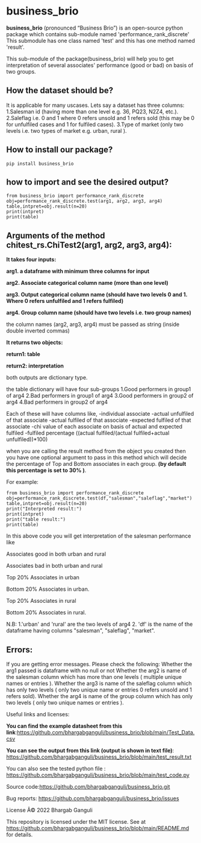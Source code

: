 # business_brio
**business_brio** (pronounced “Business Brio”) is an open-source python package which contains sub-module named 'performance_rank_discrete'
This submodule has one class named 'test' and this has one method named 'result'.

This sub-module of the package(business_brio) will help you to get interpretation of several associates' performance (good or bad) 
on basis of two groups.

## How the dataset should be?

It is applicable for many uscases.
Lets say a dataset has three columns:
 1.Salesman id (having more than one level e.g. 36, PQ23, N2Z4, etc.).
 2.Saleflag i.e. 0 and 1 where 0 refers unsold and 1 refers sold (this may be 0 for unfulfiled cases and 1 for fulfiled cases).
 3.Type of market (only two levels i.e. two types of market e.g. urban, rural ).


## How to install our package?

```
pip install business_brio
```

## how to import and see the desired output?
```
from business_brio import performance_rank_discrete
obj=performance_rank_discrete.test(arg1, arg2, arg3, arg4)
table,intpret=obj.result(n=20)
print(intpret)
print(table)
```
## Arguments of the method chitest_rs.ChiTest2(arg1, arg2, arg3, arg4):

**It takes four inputs:**

**arg1. a dataframe with minimum three columns for input**

**arg2. Associate categorical column name (more than one level)**

**arg3. Output categorical column name (should have two levels 0 and 1. Where 0 refers unfulfiled and 1 refers fulfiled)**

**arg4. Group column name (should have two levels i.e. two group names)**

the column names (arg2, arg3, arg4) must be passed as string (inside double inverted commas)

**It returns two objects:**

**return1: table**

**return2: interpretation**

both outputs are dictionary type.

the table dictionary will have four sub-groups 
1.Good performers in group1 of arg4
2.Bad performers in group1 of arg4
3.Good performers in group2 of arg4
4.Bad performers in group2 of arg4

Each of these will have columns like, 
-individual associate
-actual unfulfiled of that associate
-actual fulfiled of that associate
-expected fulfiled of that associate
-chi value of each associate on basis of actual and expected fulfiled
-fulfiled percentage ((actual fulfiled/(actual fulfiled+actual unfulfiled))*100)



when you are calling the result method from the object you created then you have one optional argument to pass in this method which will decide the percentage of Top and Bottom associates in each group. 
**(by default this percentage is set to 30% )**.

For example:
```
from business_brio import performance_rank_discrete
obj=performance_rank_discrete.test(df,"salesman","saleflag","market")
table,intpret=obj.result(n=20)
print("Interpreted result:")
print(intpret)
print("table result:")
print(table)
```
In this above code you will get interpretation of the salesman performance like 

Associates good in both urban and rural

Associates bad in both urban and rural

Top 20% Associates in urban

Bottom 20% Associates in urban.

Top 20% Associates in rural

Bottom 20% Associates in rural.

N.B: 1.'urban' and 'rural' are the two levels of arg4
     2. 'df' is the name of the dataframe having columns "salesman", "saleflag", "market".

   
## Errors:
 
 If you are getting error messages. Please check the following:
 Whether the arg1 passed is dataframe with no null or not
 Whether the arg2 is name of the salesman column which has more than one levels ( multiple unique names or entries ).
 Whether the arg3 is name of the saleflag column which has only two levels ( only two unique name or entries 0 refers unsold and 1 refers sold).
 Whether the arg4 is name of the group column which has only two levels ( only two unique names or entries ).



Useful links and licenses:

**You can find the example datasheet from this link**:https://github.com/bhargabganguli/business_brio/blob/main/Test_Data.csv

**You can see the output from this link (output is shown in text file)**: https://github.com/bhargabganguli/business_brio/blob/main/test_result.txt
 
You can also see the tested python file : https://github.com/bhargabganguli/business_brio/blob/main/test_code.py

Source code:https://github.com/bhargabganguli/business_brio.git

Bug reports: https://github.com/bhargabganguli/business_brio/issues


License
Â© 2022 Bhargab Ganguli

This repository is licensed under the MIT license. 
See at   https://github.com/bhargabganguli/business_brio/blob/main/README.md   for details.

